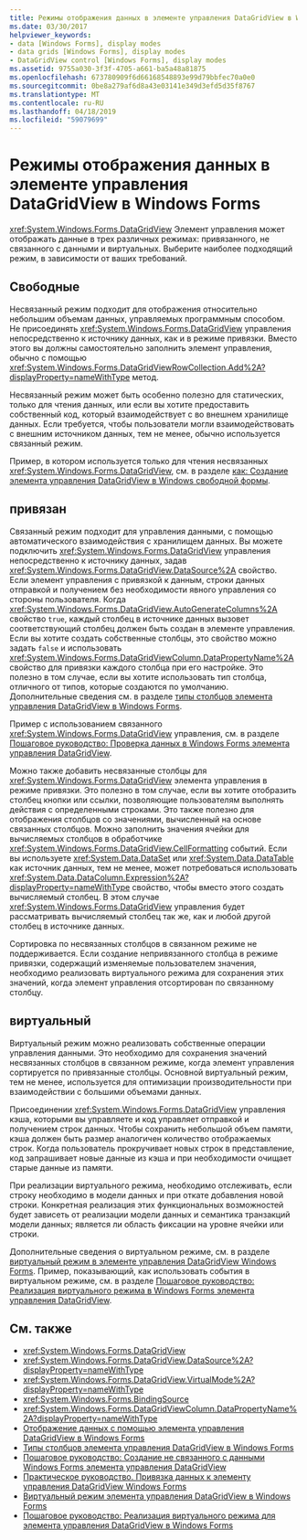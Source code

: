 ```yaml
---
title: Режимы отображения данных в элементе управления DataGridView в Windows Forms
ms.date: 03/30/2017
helpviewer_keywords:
- data [Windows Forms], display modes
- data grids [Windows Forms], display modes
- DataGridView control [Windows Forms], display modes
ms.assetid: 9755a030-3f3f-4705-a661-ba5a48a81875
ms.openlocfilehash: 673780909f6d66168548893e99d79bbfec70a0e0
ms.sourcegitcommit: 0be8a279af6d8a43e03141e349d3efd5d35f8767
ms.translationtype: MT
ms.contentlocale: ru-RU
ms.lasthandoff: 04/18/2019
ms.locfileid: "59079699"
---
```

# <a name="data-display-modes-in-the-windows-forms-datagridview-control"></a>Режимы отображения данных в элементе управления DataGridView в Windows Forms
<xref:System.Windows.Forms.DataGridView> Элемент управления может отображать данные в трех различных режимах: привязанного, не связанного с данными и виртуальных. Выберите наиболее подходящий режим, в зависимости от ваших требований.  
  
## <a name="unbound"></a>Свободные  
 Несвязанный режим подходит для отображения относительно небольшим объемам данных, управляемых программным способом. Не присоединять <xref:System.Windows.Forms.DataGridView> управления непосредственно к источнику данных, как и в режиме привязки. Вместо этого вы должны самостоятельно заполнить элемент управления, обычно с помощью <xref:System.Windows.Forms.DataGridViewRowCollection.Add%2A?displayProperty=nameWithType> метод.  
  
 Несвязанный режим может быть особенно полезно для статических, только для чтения данных, или если вы хотите предоставить собственный код, который взаимодействует с во внешнем хранилище данных. Если требуется, чтобы пользователи могли взаимодействовать с внешним источником данных, тем не менее, обычно используется связанный режим.  
  
 Пример, в котором используется только для чтения несвязанных <xref:System.Windows.Forms.DataGridView>, см. в разделе [как: Создание элемента управления DataGridView в Windows свободной формы](how-to-create-an-unbound-windows-forms-datagridview-control.md).  
  
## <a name="bound"></a>привязан  
 Связанный режим подходит для управления данными, с помощью автоматического взаимодействия с хранилищем данных. Вы можете подключить <xref:System.Windows.Forms.DataGridView> управления непосредственно к источнику данных, задав <xref:System.Windows.Forms.DataGridView.DataSource%2A> свойство. Если элемент управления с привязкой к данным, строки данных отправкой и получением без необходимости явного управления со стороны пользователя. Когда <xref:System.Windows.Forms.DataGridView.AutoGenerateColumns%2A> свойство `true`, каждый столбец в источнике данных вызовет соответствующий столбец должен быть создан в элементе управления. Если вы хотите создать собственные столбцы, это свойство можно задать `false` и использовать <xref:System.Windows.Forms.DataGridViewColumn.DataPropertyName%2A> свойство для привязки каждого столбца при его настройке. Это полезно в том случае, если вы хотите использовать тип столбца, отличного от типов, которые создаются по умолчанию. Дополнительные сведения см. в разделе [типы столбцов элемента управления DataGridView в Windows Forms](column-types-in-the-windows-forms-datagridview-control.md).  
  
 Пример с использованием связанного <xref:System.Windows.Forms.DataGridView> управления, см. в разделе [Пошаговое руководство: Проверка данных в Windows Forms элемента управления DataGridView](walkthrough-validating-data-in-the-windows-forms-datagridview-control.md).  
  
 Можно также добавить несвязанные столбцы для <xref:System.Windows.Forms.DataGridView> элемента управления в режиме привязки. Это полезно в том случае, если вы хотите отобразить столбец кнопки или ссылки, позволяющие пользователям выполнять действия с определенными строками. Это также полезно для отображения столбцов со значениями, вычисленный на основе связанных столбцов. Можно заполнить значения ячейки для вычисляемых столбцов в обработчике <xref:System.Windows.Forms.DataGridView.CellFormatting> событий. Если вы используете <xref:System.Data.DataSet> или <xref:System.Data.DataTable> как источник данных, тем не менее, может потребоваться использовать <xref:System.Data.DataColumn.Expression%2A?displayProperty=nameWithType> свойство, чтобы вместо этого создать вычисляемый столбец. В этом случае <xref:System.Windows.Forms.DataGridView> управления будет рассматривать вычисляемый столбец так же, как и любой другой столбец в источнике данных.  
  
 Сортировка по несвязанных столбцов в связанном режиме не поддерживается. Если создание непривязанного столбца в режиме привязки, содержащий изменяемые пользователем значения, необходимо реализовать виртуального режима для сохранения этих значений, когда элемент управления отсортирован по связанному столбцу.  
  
## <a name="virtual"></a>виртуальный  
 Виртуальный режим можно реализовать собственные операции управления данными. Это необходимо для сохранения значений несвязанных столбцов в связанном режиме, когда элемент управления сортируется по привязанные столбцы. Основной виртуальный режим, тем не менее, используется для оптимизации производительности при взаимодействии с большими объемами данных.  
  
 Присоединении <xref:System.Windows.Forms.DataGridView> управления кэша, которыми вы управляете и код управляет отправкой и получением строк данных. Чтобы сохранить небольшой объем памяти, кэша должен быть размер аналогичен количество отображаемых строк. Когда пользователь прокручивает новых строк в представление, код запрашивает новые данные из кэша и при необходимости очищает старые данные из памяти.  
  
 При реализации виртуального режима, необходимо отслеживать, если строку необходимо в модели данных и при откате добавления новой строки. Конкретная реализация этих функциональных возможностей будет зависеть от реализации модели данных и семантика транзакций модели данных; является ли область фиксации на уровне ячейки или строки.  
  
 Дополнительные сведения о виртуальном режиме, см. в разделе [виртуальный режим в элементе управления DataGridView Windows Forms](virtual-mode-in-the-windows-forms-datagridview-control.md). Пример, показывающий, как использовать события в виртуальном режиме, см. в разделе [Пошаговое руководство: Реализация виртуального режима в Windows Forms элемента управления DataGridView](implementing-virtual-mode-wf-datagridview-control.md).  
  
## <a name="see-also"></a>См. также

- <xref:System.Windows.Forms.DataGridView>
- <xref:System.Windows.Forms.DataGridView.DataSource%2A?displayProperty=nameWithType>
- <xref:System.Windows.Forms.DataGridView.VirtualMode%2A?displayProperty=nameWithType>
- <xref:System.Windows.Forms.BindingSource>
- <xref:System.Windows.Forms.DataGridViewColumn.DataPropertyName%2A?displayProperty=nameWithType>
- [Отображение данных с помощью элемента управления DataGridView в Windows Forms](displaying-data-in-the-windows-forms-datagridview-control.md)
- [Типы столбцов элемента управления DataGridView в Windows Forms](column-types-in-the-windows-forms-datagridview-control.md)
- [Пошаговое руководство: Создание не связанного с данными Windows Forms элемента управления DataGridView](walkthrough-creating-an-unbound-windows-forms-datagridview-control.md)
- [Практическое руководство. Привязка данных к элементу управления DataGridView Windows Forms](how-to-bind-data-to-the-windows-forms-datagridview-control.md)
- [Виртуальный режим элемента управления DataGridView в Windows Forms](virtual-mode-in-the-windows-forms-datagridview-control.md)
- [Пошаговое руководство: Реализация виртуального режима для элемента управления DataGridView в Windows Forms](implementing-virtual-mode-wf-datagridview-control.md)
